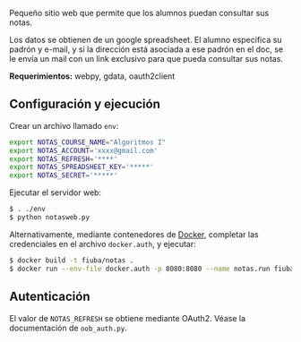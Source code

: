 Pequeño sitio web que permite que los alumnos puedan consultar sus notas.

Los datos se obtienen de un google spreadsheet. El alumno especifica su padrón y e-mail, y si la dirección está asociada a ese padrón en el doc, se le envía un mail con un link exclusivo para que pueda consultar sus notas.

**Requerimientos:** webpy, gdata, oauth2client

Configuración y ejecución
-------------------------

Crear un archivo llamado `env`:

```bash
export NOTAS_COURSE_NAME="Algoritmos I"
export NOTAS_ACCOUNT='xxxx@gmail.com'
export NOTAS_REFRESH='****'
export NOTAS_SPREADSHEET_KEY='*****'
export NOTAS_SECRET='*****'
```

Ejecutar el servidor web:

```bash
$ . ./env
$ python notasweb.py
```

Alternativamente, mediante contenedores de [Docker][], completar las credenciales en el archivo `docker.auth`, y ejecutar:

```bash
$ docker build -t fiuba/notas .
$ docker run --env-file docker.auth -p 8080:8080 --name notas.run fiuba/notas
```

  [docker]: https://www.docker.com

Autenticación
-------------

El valor de `NOTAS_REFRESH` se obtiene mediante OAuth2. Véase la documentación de `oob_auth.py`.
